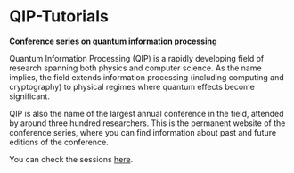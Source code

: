 # QIP-Tutorials
**Conference series on quantum information processing**

Quantum Information Processing (QIP) is a rapidly developing field of research spanning both physics and computer science. As the name implies, the field extends information processing (including computing and cryptography) to physical regimes where quantum effects become significant.

QIP is also the name of the largest annual conference in the field, attended by around three hundred researchers. This is the permanent website of the conference series, where you can find information about past and future editions of the conference.

You can check the sessions [here](https://www.youtube.com/playlist?list=PL8_xPU5epJdfO2-cXXJSjjVcuaJWObE3G).

